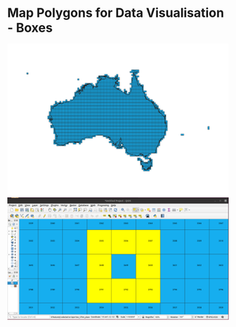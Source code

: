 # Map Polygons for Data Visualisation - Boxes
![alt text](https://raw.githubusercontent.com/gisisfun/map_polygons/master/images/polygons_box_output.png)
![alt text](https://raw.githubusercontent.com/gisisfun/map_polygons/master/images/neighbours_box.png)
